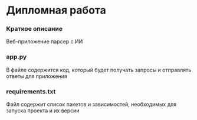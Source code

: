 # Дипломная работа

### Краткое описание

Веб-приложение парсер с ИИ

### app.py

В файле содержится код, который будет получать запросы и отправлять ответы для приложения


### requirements.txt

Файл содержит список пакетов и зависимостей, необходимых для запуска проекта и их версии